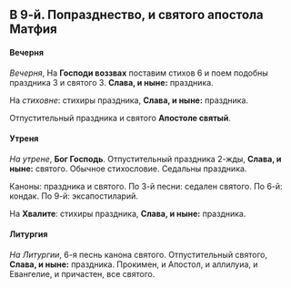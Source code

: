 
## В 9-й. Попразднество, и святого апостола Матфия

#### Вечерня

*Вечерня*, На **Господи воззвах** поставим стихов 6 и
поем подобны праздника 3 и святого 3. **Слава, и ныне:** праздника.

На *стиховне*: стихиры праздника, **Слава, и ныне:** праздника.

Отпустительный праздника и святого **Апостоле святый**.

#### Утреня

*На утрене*, **Бог Господь**. Отпустительный праздника 2-жды,
**Слава, и ныне:** святого. Обычное стихословие. Седальны праздника.

Каноны: праздника и святого. 
По 3-й песни: седален святого.
По 6-й: кондак. 
По 9-й: эксапостиларий.

На **Хвалите**: стихиры праздника, **Слава, и ныне:** праздника.

#### Литургия

*На Литургии*, 6-я песнь канона святого. Отпустительный святого, **Слава, и ныне:** праздника.
Прокимен, и Апостол, и аллилуиа, и Евангелие, и причастен, все святого.
